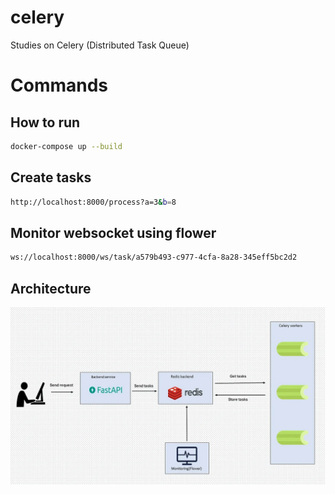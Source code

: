 # celery

Studies on Celery (Distributed Task Queue)

# Commands

## How to run

```bash
docker-compose up --build
```

## Create tasks

```bash
http://localhost:8000/process?a=3&b=8
```

## Monitor websocket using flower

```bash
ws://localhost:8000/ws/task/a579b493-c977-4cfa-8a28-345eff5bc2d2
```

## Architecture

![Image](/.github/archtecture.webp)

